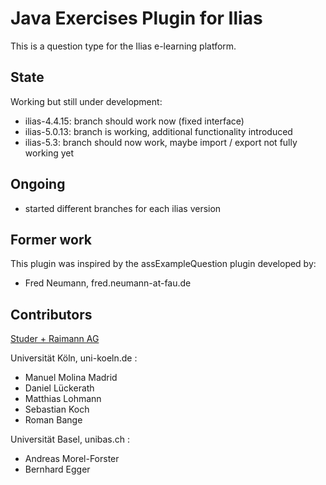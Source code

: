 # Java Exercises Plugin for Ilias #

This is a question type for the Ilias e-learning platform.

## State ##

Working but still under development:

* ilias-4.4.15: branch should work now (fixed interface)
* ilias-5.0.13: branch is working, additional functionality introduced
* ilias-5.3: branch should now work, maybe import / export not fully working yet

## Ongoing ##

* started different branches for each ilias version

## Former work ##

This plugin was inspired by the assExampleQuestion plugin developed by:

* Fred Neumann, fred.neumann-at-fau.de

## Contributors ##

[Studer + Raimann AG](https://studer-raimann.ch/)

Universität Köln, uni-koeln.de :

* Manuel Molina Madrid
* Daniel Lückerath
* Matthias Lohmann
* Sebastian Koch
* Roman Bange

Universität Basel, unibas.ch :

* Andreas Morel-Forster
* Bernhard Egger
